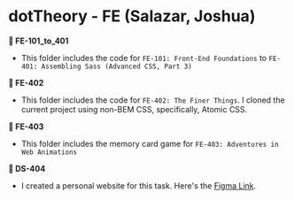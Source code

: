 
# dotTheory - FE (Salazar, Joshua)

**📁 FE-101_to_401**
- This folder includes the code for `FE-101: Front-End Foundations` to `FE-401: Assembling Sass (Advanced CSS, Part 3)`

**📁 FE-402**
- This folder includes the code for `FE-402: The Finer Things`. I cloned the current project using non-BEM CSS, specifically, Atomic CSS.


**📁 FE-403**
- This folder includes the memory card game for `FE-403: Adventures in Web Animations`

**🔗 DS-404**
- I created a personal website for this task. Here's the [Figma Link](https://www.figma.com/file/GK9d2sQ9xeVlNgT4yqLjib/DS-404?node-id=156%3A167).